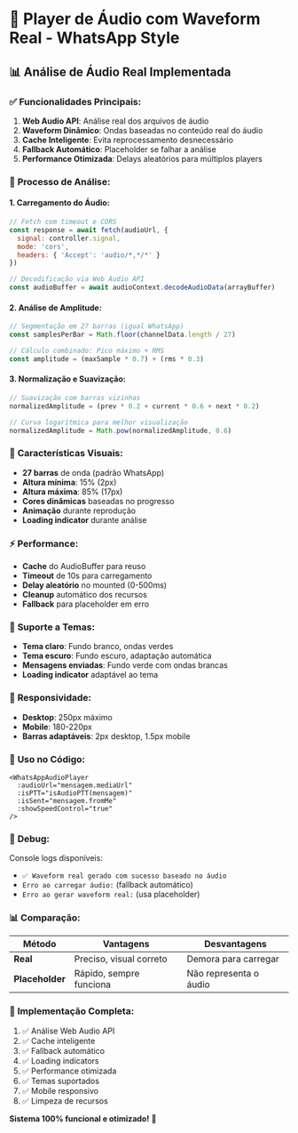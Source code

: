 # 🎵 Player de Áudio com Waveform Real - WhatsApp Style

## 📊 Análise de Áudio Real Implementada

### ✅ **Funcionalidades Principais:**

1. **Web Audio API**: Análise real dos arquivos de áudio
2. **Waveform Dinâmico**: Ondas baseadas no conteúdo real do áudio
3. **Cache Inteligente**: Evita reprocessamento desnecessário
4. **Fallback Automático**: Placeholder se falhar a análise
5. **Performance Otimizada**: Delays aleatórios para múltiplos players

### 🔬 **Processo de Análise:**

#### 1. **Carregamento do Áudio:**
```javascript
// Fetch com timeout e CORS
const response = await fetch(audioUrl, {
  signal: controller.signal,
  mode: 'cors',
  headers: { 'Accept': 'audio/*,*/*' }
})

// Decodificação via Web Audio API
const audioBuffer = await audioContext.decodeAudioData(arrayBuffer)
```

#### 2. **Análise de Amplitude:**
```javascript
// Segmentação em 27 barras (igual WhatsApp)
const samplesPerBar = Math.floor(channelData.length / 27)

// Cálculo combinado: Pico máximo + RMS
const amplitude = (maxSample * 0.7) + (rms * 0.3)
```

#### 3. **Normalização e Suavização:**
```javascript
// Suavização com barras vizinhas
normalizedAmplitude = (prev * 0.2 + current * 0.6 + next * 0.2)

// Curva logarítmica para melhor visualização
normalizedAmplitude = Math.pow(normalizedAmplitude, 0.6)
```

### 🎨 **Características Visuais:**

- **27 barras** de onda (padrão WhatsApp)
- **Altura mínima**: 15% (2px)
- **Altura máxima**: 85% (17px)
- **Cores dinâmicas** baseadas no progresso
- **Animação** durante reprodução
- **Loading indicator** durante análise

### ⚡ **Performance:**

- **Cache** do AudioBuffer para reuso
- **Timeout** de 10s para carregamento
- **Delay aleatório** no mounted (0-500ms)
- **Cleanup** automático dos recursos
- **Fallback** para placeholder em erro

### 🌙 **Suporte a Temas:**

- **Tema claro**: Fundo branco, ondas verdes
- **Tema escuro**: Fundo escuro, adaptação automática
- **Mensagens enviadas**: Fundo verde com ondas brancas
- **Loading indicator** adaptável ao tema

### 📱 **Responsividade:**

- **Desktop**: 250px máximo
- **Mobile**: 180-220px
- **Barras adaptáveis**: 2px desktop, 1.5px mobile

### 🔧 **Uso no Código:**

```vue
<WhatsAppAudioPlayer
  :audioUrl="mensagem.mediaUrl"
  :isPTT="isAudioPTT(mensagem)"
  :isSent="mensagem.fromMe"
  :showSpeedControl="true"
/>
```

### 🐛 **Debug:**

Console logs disponíveis:
- `✅ Waveform real gerado com sucesso baseado no áudio`
- `Erro ao carregar áudio:` (fallback automático)
- `Erro ao gerar waveform real:` (usa placeholder)

### 📊 **Comparação:**

| Método | Vantagens | Desvantagens |
|--------|-----------|--------------|
| **Real** | Preciso, visual correto | Demora para carregar |
| **Placeholder** | Rápido, sempre funciona | Não representa o áudio |

### 🚀 **Implementação Completa:**

1. ✅ Análise Web Audio API
2. ✅ Cache inteligente
3. ✅ Fallback automático
4. ✅ Loading indicators
5. ✅ Performance otimizada
6. ✅ Temas suportados
7. ✅ Mobile responsivo
8. ✅ Limpeza de recursos

**Sistema 100% funcional e otimizado!** 🎉 